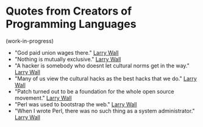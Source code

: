 # Quotes from Creators of Programming Languages

(work-in-progress)

- "God paid union wages there." [Larry Wall](https://www.youtube.com/watch?v=aNAtbYSxzuA#t=4m32s)
- "Nothing is mutually exclusive." [Larry Wall](https://www.youtube.com/watch?v=aNAtbYSxzuA#t=4m50s)
- "A hacker is somebody who doesnt let cultural norms get in the way." [Larry Wall](https://www.youtube.com/watch?v=aNAtbYSxzuA#t=5m15s)
- "Many of us view the cultural hacks as the best hacks that we do." [Larry Wall](https://www.youtube.com/watch?v=aNAtbYSxzuA#t=17m15s)
- "Patch turned out to be  a foundation for the whole open source movement." [Larry Wall](https://www.youtube.com/watch?v=aNAtbYSxzuA#t=21m15s)
- "Perl was used to bootstrap the web." [Larry Wall](https://www.youtube.com/watch?v=aNAtbYSxzuA#t=23m20s)
- "When I wrote Perl, there was no such thing as a system administrator." [Larry Wall](https://www.youtube.com/watch?v=aNAtbYSxzuA#t=24m30s)